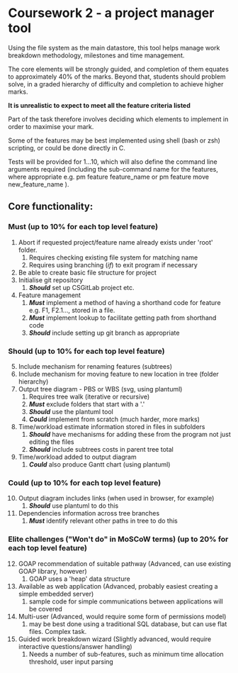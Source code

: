 # Coursework 2 - a project manager tool

Using the file system as the main datastore, this tool helps manage work breakdown methodology,
milestones and time management.

The core elements will be strongly guided, and completion of them equates to approximately 40% of the marks.
Beyond that, students should  problem solve, in a graded hierarchy of difficulty and completion to achieve
higher marks.

__It is unrealistic to expect to meet all the feature criteria listed__

Part of the task therefore involves deciding which elements to implement in order to maximise your mark.

Some of the features may be best implemented using shell (bash or zsh) scripting, or could be done directly in C.

Tests will be provided for 1...10, which will also define the command line arguments required (including the sub-command name
for the features, where appropriate e.g. pm feature feature_name or pm feature move new_feature_name ).

## Core functionality:

### Must (up to 10% for each top level feature)

1.  Abort if requested project/feature name already exists under 'root' folder.
    1. Requires checking existing file system for matching name
    2. Requires using branching (_if_) to exit program if necessary
2.  Be able to create basic file structure for project
3.  Initialise git repository
    1. _**Should**_ set up CSGitLab project etc.
4.  Feature management
    1. _**Must**_ implement a method of having a shorthand code for feature e.g. F1, F2.1..., stored in a file.
    2. _**Must**_ implement lookup to facilitate getting path from shorthand code
    3. _**Should**_ include setting up git branch as appropriate

### Should (up to 10% for each top level feature)

5. Include mechanism for renaming features (subtrees)
6. Include mechanism for moving feature to new location in tree (folder hierarchy)
7. Output tree diagram - PBS or WBS (svg, using plantuml)
    1. Requires tree walk (iterative or recursive)
    2. _**Must**_ exclude folders that start with a '.'
    3. _**Should**_ use the plantuml tool
    4. _**Could**_ implement from scratch (much harder, more marks)
8. Time/workload estimate information stored in files in subfolders
    1. _**Should**_ have mechanisms for adding these from the program not just editing the files
    2. _**Should**_ include subtrees costs in parent tree total
9. Time/workload added to output diagram
    1. _**Could**_ also produce Gantt chart (using plantuml)

### Could (up to 10% for each top level feature)

10. Output diagram includes links (when used in browser, for example)
    1. _**Should**_ use plantuml to do this
11. Dependencies information across tree branches
    1. _**Must**_ identify relevant other paths in tree to do this


### Elite challenges ("Won't do" in MoSCoW terms) (up to 20% for each top level feature)

12. GOAP recommendation of suitable pathway (Advanced, can use existing GOAP library, however)
    1. GOAP uses a 'heap' data structure
13. Available as web application (Advanced, probably easiest creating a simple embedded server)
    1. sample code for simple communications between applications will be covered
14. Multi-user (Advanced, would require some form of permissions model)
    1. may be best done using a traditional SQL database, but can use flat files.  Complex task.
15. Guided work breakdown wizard (Slightly advanced, would require interactive questions/answer handling)
    1. Needs a number of sub-features, such as minimum time allocation threshold, user input parsing 



